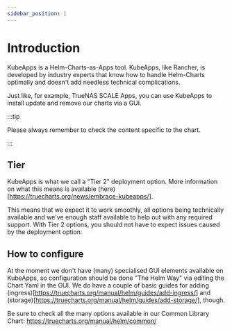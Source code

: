 ```yaml
---
sidebar_position: 1
---
```


# Introduction

KubeApps is a Helm-Charts-as-Apps tool.
KubeApps, like Rancher, is developed by industry experts that know how to handle Helm-Charts optimally and doesn't add needless technical complications.

Just like, for example, TrueNAS SCALE Apps, you can use KubeApps to install update and remove our charts via a GUI.

:::tip

Please always remember to check the content specific to the chart.

:::

## Tier

KubeApps is what we call a "Tier 2" deployment option. More information on what this means is available (here)[https://truecharts.org/news/embrace-kubeapps/].

This means that we expect it to work smoothly, all options being technically available and we've enough staff available to help out with any required support. With Tier 2 options, you should not have to expect issues caused by the deployment option.

## How to configure

At the moment we don't have (many) specialised GUI elements available on KubeApps, so configuration should be done "The Helm Way" via editing the Chart Yaml in the GUI. We do have a couple of basic guides for adding (ingress)[https://truecharts.org/manual/helm/guides/add-ingress/] and (storage)[https://truecharts.org/manual/helm/guides/add-storage/], though.

Be sure to check all the many options available in our Common Library Chart:
https://truecharts.org/manual/helm/common/
